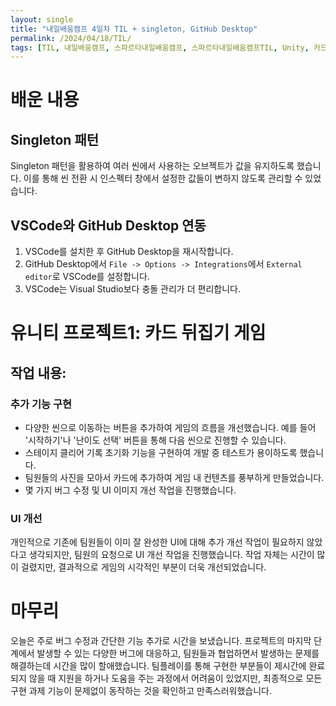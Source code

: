 ```yaml
---
layout: single
title: "내일배움캠프 4일차 TIL + singleton, GitHub Desktop"
permalink: /2024/04/18/TIL/
tags: [TIL, 내일배움캠프, 스파르타내일배움캠프, 스파르타내일배움캠프TIL, Unity, 카드게임, singleton, github]
---
```


# 배운 내용
## Singleton 패턴
Singleton 패턴을 활용하여 여러 씬에서 사용하는 오브젝트가 값을 유지하도록 했습니다. 이를 통해 씬 전환 시 인스펙터 창에서 설정한 값들이 변하지 않도록 관리할 수 있었습니다.

## VSCode와 GitHub Desktop 연동
1. VSCode를 설치한 후 GitHub Desktop을 재시작합니다.
2. GitHub Desktop에서 `File -> Options -> Integrations`에서 `External editor`로 VSCode를 설정합니다.
3. VSCode는 Visual Studio보다 충돌 관리가 더 편리합니다.

# 유니티 프로젝트1: 카드 뒤집기 게임
## 작업 내용:
### 추가 기능 구현
- 다양한 씬으로 이동하는 버튼을 추가하여 게임의 흐름을 개선했습니다. 예를 들어 '시작하기'나 '난이도 선택' 버튼을 통해 다음 씬으로 진행할 수 있습니다.
- 스테이지 클리어 기록 초기화 기능을 구현하여 개발 중 테스트가 용이하도록 했습니다.
- 팀원들의 사진을 모아서 카드에 추가하여 게임 내 컨텐츠를 풍부하게 만들었습니다.
- 몇 가지 버그 수정 및 UI 이미지 개선 작업을 진행했습니다.

### UI 개선
개인적으로 기존에 팀원들이 이미 잘 완성한 UI에 대해 추가 개선 작업이 필요하지 않았다고 생각되지만, 팀원의 요청으로 UI 개선 작업을 진행했습니다. 작업 자체는 시간이 많이 걸렸지만, 결과적으로 게임의 시각적인 부분이 더욱 개선되었습니다.

# 마무리
오늘은 주로 버그 수정과 간단한 기능 추가로 시간을 보냈습니다. 프로젝트의 마지막 단계에서 발생할 수 있는 다양한 버그에 대응하고, 팀원들과 협업하면서 발생하는 문제를 해결하는데 시간을 많이 할애했습니다. 팀플레이를 통해 구현한 부분들이 제시간에 완료되지 않을 때 지원을 하거나 도움을 주는 과정에서 어려움이 있었지만, 최종적으로 모든 구현 과제 기능이 문제없이 동작하는 것을 확인하고 만족스러워했습니다.
